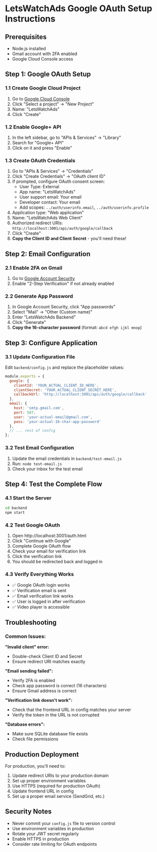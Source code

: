 # LetsWatchAds Google OAuth Setup Instructions

## Prerequisites
- Node.js installed
- Gmail account with 2FA enabled
- Google Cloud Console access

## Step 1: Google OAuth Setup

### 1.1 Create Google Cloud Project
1. Go to [Google Cloud Console](https://console.cloud.google.com/)
2. Click "Select a project" → "New Project"
3. Name: "LetsWatchAds"
4. Click "Create"

### 1.2 Enable Google+ API
1. In the left sidebar, go to "APIs & Services" → "Library"
2. Search for "Google+ API"
3. Click on it and press "Enable"

### 1.3 Create OAuth Credentials
1. Go to "APIs & Services" → "Credentials"
2. Click "Create Credentials" → "OAuth client ID"
3. If prompted, configure OAuth consent screen:
   - User Type: External
   - App name: "LetsWatchAds"
   - User support email: Your email
   - Developer contact: Your email
   - Add scopes: `../auth/userinfo.email`, `../auth/userinfo.profile`
4. Application type: "Web application"
5. Name: "LetsWatchAds Web Client"
6. Authorized redirect URIs: `http://localhost:3001/api/auth/google/callback`
7. Click "Create"
8. **Copy the Client ID and Client Secret** - you'll need these!

## Step 2: Email Configuration

### 2.1 Enable 2FA on Gmail
1. Go to [Google Account Security](https://myaccount.google.com/security)
2. Enable "2-Step Verification" if not already enabled

### 2.2 Generate App Password
1. In Google Account Security, click "App passwords"
2. Select "Mail" → "Other (Custom name)"
3. Enter "LetsWatchAds Backend"
4. Click "Generate"
5. **Copy the 16-character password** (format: `abcd efgh ijkl mnop`)

## Step 3: Configure Application

### 3.1 Update Configuration File
Edit `backend/config.js` and replace the placeholder values:

```javascript
module.exports = {
  google: {
    clientId: 'YOUR_ACTUAL_CLIENT_ID_HERE',
    clientSecret: 'YOUR_ACTUAL_CLIENT_SECRET_HERE',
    callbackUrl: 'http://localhost:3001/api/auth/google/callback'
  },
  email: {
    host: 'smtp.gmail.com',
    port: 587,
    user: 'your-actual-email@gmail.com',
    pass: 'your-actual-16-char-app-password'
  },
  // ... rest of config
};
```

### 3.2 Test Email Configuration
1. Update the email credentials in `backend/test-email.js`
2. Run: `node test-email.js`
3. Check your inbox for the test email

## Step 4: Test the Complete Flow

### 4.1 Start the Server
```bash
cd backend
npm start
```

### 4.2 Test Google OAuth
1. Open http://localhost:3001/auth.html
2. Click "Continue with Google"
3. Complete Google OAuth flow
4. Check your email for verification link
5. Click the verification link
6. You should be redirected back and logged in

### 4.3 Verify Everything Works
- ✅ Google OAuth login works
- ✅ Verification email is sent
- ✅ Email verification link works
- ✅ User is logged in after verification
- ✅ Video player is accessible

## Troubleshooting

### Common Issues:

**"Invalid client" error:**
- Double-check Client ID and Secret
- Ensure redirect URI matches exactly

**"Email sending failed":**
- Verify 2FA is enabled
- Check app password is correct (16 characters)
- Ensure Gmail address is correct

**"Verification link doesn't work":**
- Check that the frontend URL in config matches your server
- Verify the token in the URL is not corrupted

**"Database errors":**
- Make sure SQLite database file exists
- Check file permissions

## Production Deployment

For production, you'll need to:
1. Update redirect URIs to your production domain
2. Set up proper environment variables
3. Use HTTPS (required for production OAuth)
4. Update frontend URL in config
5. Set up a proper email service (SendGrid, etc.)

## Security Notes

- Never commit your `config.js` file to version control
- Use environment variables in production
- Rotate your JWT secret regularly
- Enable HTTPS in production
- Consider rate limiting for OAuth endpoints

